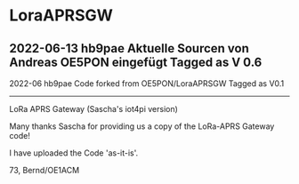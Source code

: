 # LoraAPRSGW

2022-06-13	hb9pae
Aktuelle Sourcen von Andreas OE5PON eingefügt
Tagged as V 0.6
---------------


2022-06  hb9pae
Code forked from OE5PON/LoraAPRSGW
Tagged as V0.1

------------------

LoRa APRS Gateway (Sascha's iot4pi version) 

Many thanks Sascha for providing us a copy of the LoRa-APRS Gateway code!  

I have uploaded the Code 'as-it-is'.

73,
Bernd/OE1ACM
